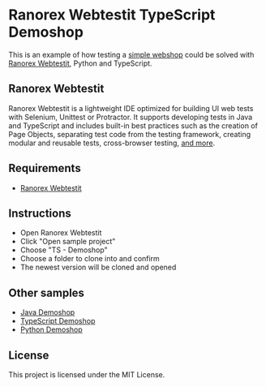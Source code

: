 # Ranorex Webtestit TypeScript Demoshop

This is an example of how testing a [simple webshop](http://demoshop.webtestit.com/) could be solved with [Ranorex Webtestit](https://www.ranorex.com/webtestit), Python and TypeScript.

## Ranorex Webtestit

Ranorex Webtestit is a lightweight IDE optimized for building UI web tests with Selenium, Unittest or Protractor. It supports developing tests in Java and TypeScript and includes built-in best practices such as the creation of Page Objects, separating test code from the testing framework, creating modular and reusable tests, cross-browser testing, [and more](https://www.ranorex.com/webtestit).

## Requirements

* [Ranorex Webtestit](https://www.ranorex.com/webtestit/)

## Instructions

* Open Ranorex Webtestit
* Click "Open sample project"
* Choose "TS - Demoshop"
* Choose a folder to clone into and confirm
* The newest version will be cloned and opened

## Other samples

* [Java Demoshop](https://github.com/rxse/java-demoshop)
* [TypeScript Demoshop](https://github.com/rxse/ts-demoshop)
* [Python Demoshop](https://github.com/rxse/python-demoshop)

## License

This project is licensed under the MIT License.
